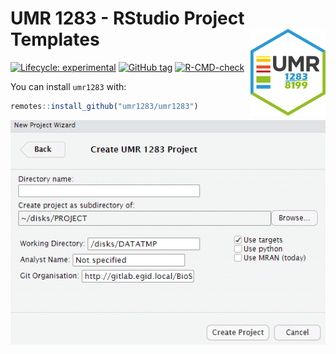 
<!-- README.md is generated from README.Rmd. Please edit that file -->

# UMR 1283 - RStudio Project Templates <a href='https://umr1283.github.io/umr1283'><img src='man/figures/logo.png' align="right" height="139" /></a>

<!-- badges: start -->

[![Lifecycle:
experimental](https://img.shields.io/badge/lifecycle-experimental-orange.svg)](https://www.tidyverse.org/lifecycle/#experimental)
[![GitHub
tag](https://img.shields.io/github/tag/umr1283/umr1283.svg?label=latest%20tag&include_prereleases)](https://github.com/umr1283/umr1283)
[![R-CMD-check](https://github.com/umr1283/umr1283/workflows/R-CMD-check/badge.svg)](https://github.com/umr1283/umr1283/actions)
<!-- badges: end -->

You can install `umr1283` with:

``` r
remotes::install_github("umr1283/umr1283")
```

![](man/figures/readme-project.png)
